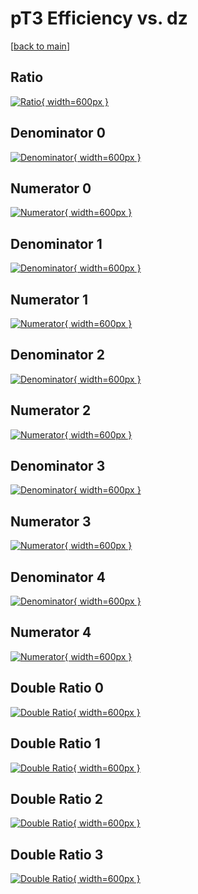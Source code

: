 # pT3 Efficiency vs. dz

[[back to main](./)]



## Ratio

[![Ratio](../mtv/var/pT3_loweta_321_1_eff_dz.png){ width=600px }](../mtv/var/pT3_loweta_321_1_eff_dz.pdf)

## Denominator 0

[![Denominator](../mtv/den/pT3_loweta_321_1_eff_dz_den0.png){ width=600px }](../mtv/den/pT3_loweta_321_1_eff_dz_den0.pdf)

## Numerator 0

[![Numerator](../mtv/num/pT3_loweta_321_1_eff_dz_num0.png){ width=600px }](../mtv/num/pT3_loweta_321_1_eff_dz_num0.pdf)

## Denominator 1

[![Denominator](../mtv/den/pT3_loweta_321_1_eff_dz_den1.png){ width=600px }](../mtv/den/pT3_loweta_321_1_eff_dz_den1.pdf)

## Numerator 1

[![Numerator](../mtv/num/pT3_loweta_321_1_eff_dz_num1.png){ width=600px }](../mtv/num/pT3_loweta_321_1_eff_dz_num1.pdf)

## Denominator 2

[![Denominator](../mtv/den/pT3_loweta_321_1_eff_dz_den2.png){ width=600px }](../mtv/den/pT3_loweta_321_1_eff_dz_den2.pdf)

## Numerator 2

[![Numerator](../mtv/num/pT3_loweta_321_1_eff_dz_num2.png){ width=600px }](../mtv/num/pT3_loweta_321_1_eff_dz_num2.pdf)

## Denominator 3

[![Denominator](../mtv/den/pT3_loweta_321_1_eff_dz_den3.png){ width=600px }](../mtv/den/pT3_loweta_321_1_eff_dz_den3.pdf)

## Numerator 3

[![Numerator](../mtv/num/pT3_loweta_321_1_eff_dz_num3.png){ width=600px }](../mtv/num/pT3_loweta_321_1_eff_dz_num3.pdf)

## Denominator 4

[![Denominator](../mtv/den/pT3_loweta_321_1_eff_dz_den4.png){ width=600px }](../mtv/den/pT3_loweta_321_1_eff_dz_den4.pdf)

## Numerator 4

[![Numerator](../mtv/num/pT3_loweta_321_1_eff_dz_num4.png){ width=600px }](../mtv/num/pT3_loweta_321_1_eff_dz_num4.pdf)

## Double Ratio 0

[![Double Ratio](../mtv/ratio/pT3_loweta_321_1_eff_dz_ratio0.png){ width=600px }](../mtv/ratio/pT3_loweta_321_1_eff_dz_ratio0.pdf)

## Double Ratio 1

[![Double Ratio](../mtv/ratio/pT3_loweta_321_1_eff_dz_ratio1.png){ width=600px }](../mtv/ratio/pT3_loweta_321_1_eff_dz_ratio1.pdf)

## Double Ratio 2

[![Double Ratio](../mtv/ratio/pT3_loweta_321_1_eff_dz_ratio2.png){ width=600px }](../mtv/ratio/pT3_loweta_321_1_eff_dz_ratio2.pdf)

## Double Ratio 3

[![Double Ratio](../mtv/ratio/pT3_loweta_321_1_eff_dz_ratio3.png){ width=600px }](../mtv/ratio/pT3_loweta_321_1_eff_dz_ratio3.pdf)


